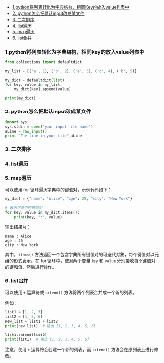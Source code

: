 - [1.python将列表转化为字典结构，相同Key的放入value列表中](#1python-------------key---value---)
- [2. python怎么把默认input改成某文件](#2-python-----input-----)
- [3. 二次排序](#3-----)
- [4. list遍历](#4-list--)
- [5. map遍历](#5-map--)
- [6. list合并](#6-list--)

### 1.python将列表转化为字典结构，相同Key的放入value列表中
```python
from collections import defaultdict

my_list = [('a', 1), ('b', 2), ('a', 3), ('c', 4), ('b', 5)]

my_dict = defaultdict(list)
for key, value in my_list:
    my_dict[key].append(value)

print(my_dict)
```
### 2. python怎么把默认input改成某文件
```python
import sys
sys.stdin = open("your input file name")
aLine = raw_input()
print "The line in your file",aLine
```

### 3. 二次排序

### 4. list遍历

### 5. map遍历
可以使用 for 循环遍历字典中的键值对，示例代码如下：

```python
my_dict = {"name": "Alice", "age": 25, "city": "New York"}

# 遍历字典中的键值对
for key, value in my_dict.items():
    print(key, ":", value)
```

输出结果为：

```
name : Alice
age : 25
city : New York
```

其中，`items()` 方法返回一个包含字典所有键值对的可迭代对象，每个键值对以元组的形式表示。在 for 循环中，使用两个变量 `key` 和 `value` 分别接收每个键值对的键和值，然后进行操作。

### 6. list合并
可以使用 `+` 运算符或 `extend()` 方法将两个列表合并成一个新的列表。

例如：

```python
list1 = [1, 2, 3]
list2 = [4, 5, 6]
new_list = list1 + list2
print(new_list)  # 输出 [1, 2, 3, 4, 5, 6]

list1.extend(list2)
print(list1)  # 输出 [1, 2, 3, 4, 5, 6]
```

注意，使用 `+` 运算符会创建一个新的列表，而 `extend()` 方法会在原列表上进行修改。
